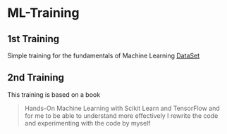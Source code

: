 # ML-Training

## 1st Training
Simple training for the fundamentals of Machine Learning
[DataSet](https://archive.ics.uci.edu/ml/datasets/Student+Performance)

## 2nd Training
This training is based on a book
> Hands-On Machine Learning with Scikit Learn and TensorFlow
and for me to be able to understand more effectively I rewrite the code and experimenting with the code by myself
